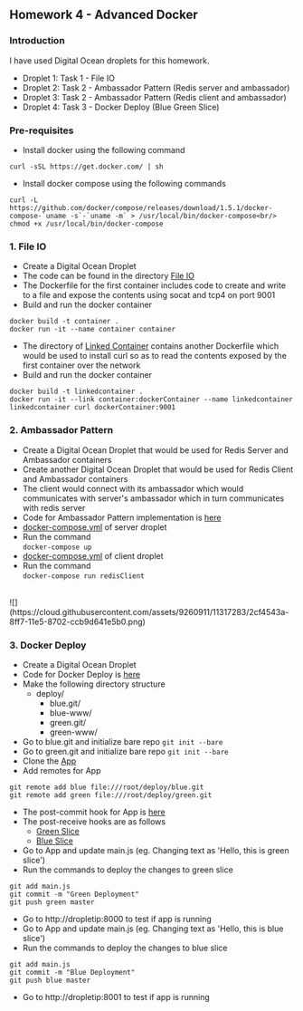 ## Homework 4 - Advanced Docker

### Introduction

I have used Digital Ocean droplets for this homework. 
* Droplet 1: Task 1 - File IO
* Droplet 2: Task 2 - Ambassador Pattern (Redis server and ambassador)
* Droplet 3: Task 2 - Ambassador Pattern (Redis client and ambassador)
* Droplet 4: Task 3 - Docker Deploy (Blue Green Slice)

### Pre-requisites

* Install docker using the following command<br/>
```
curl -sSL https://get.docker.com/ | sh
```
* Install docker compose using the following commands<br/>
```
curl -L https://github.com/docker/compose/releases/download/1.5.1/docker-compose-`uname -s`-`uname -m` > /usr/local/bin/docker-compose<br/>
chmod +x /usr/local/bin/docker-compose
```

### 1. File IO

* Create a Digital Ocean Droplet
* The code can be found in the directory [File IO](https://github.com/karunim28/DevOps/tree/master/HW/HW4/FileIO)
* The Dockerfile for the first container includes code to create and write to a file and expose the contents using socat and tcp4 on port 9001
* Build and run the docker container
```
docker build -t container .
docker run -it --name container container
```
* The directory of [Linked Container](https://github.com/karunim28/DevOps/tree/master/HW/HW4/FileIO/LinkedContainer) contains another Dockerfile which would be used to install curl so as to read the contents exposed by the first container over the network
* Build and run the docker container
```
docker build -t linkedcontainer .
docker run -it --link container:dockerContainer --name linkedcontainer linkedcontainer curl dockerContainer:9001
```

### 2. Ambassador Pattern

* Create a Digital Ocean Droplet that would be used for Redis Server and Ambassador containers
* Create another Digital Ocean Droplet that would be used for Redis Client and Ambassador containers
* The client would connect with its ambassador which would communicates with server's ambassador which in turn communicates with redis server
* Code for Ambassador Pattern implementation is [here](https://github.com/karunim28/DevOps/tree/master/HW/HW4/AmbassadorPattern)
* [docker-compose.yml](https://github.com/karunim28/DevOps/blob/master/HW/HW4/AmbassadorPattern/ServerDroplet/docker-compose.yml) of server droplet 
* Run the command <br/>
`docker-compose up`
* [docker-compose.yml](https://github.com/karunim28/DevOps/blob/master/HW/HW4/AmbassadorPattern/ClientDroplet/docker-compose.yml) of client droplet
* Run the command <br/>
`docker-compose run redisClient`
<br/>
![](https://cloud.githubusercontent.com/assets/9260911/11317283/2cf4543a-8ff7-11e5-8702-ccb9d641e5b0.png)

### 3. Docker Deploy

* Create a Digital Ocean Droplet
* Code for Docker Deploy is [here](https://github.com/karunim28/DevOps/tree/master/HW/HW4/DockerDeploy)
* Make the following directory structure
  * deploy/
    * blue.git/
    * blue-www/
    * green.git/
    * green-www/
* Go to blue.git and initialize bare repo `git init --bare`
* Go to green.git and initialize bare repo `git init --bare`
* Clone the [App](https://github.com/CSC-DevOps/App)
* Add remotes for App
```
git remote add blue file:///root/deploy/blue.git
git remote add green file:///root/deploy/green.git
```
* The post-commit hook for App is [here](https://github.com/karunim28/DevOps/blob/master/HW/HW4/DockerDeploy/AppHook/post-commit)
* The post-receive hooks are as follows
  * [Green Slice](https://github.com/karunim28/DevOps/blob/master/HW/HW4/DockerDeploy/deploy/green.git/hooks/post-receive)
  * [Blue Slice](https://github.com/karunim28/DevOps/blob/master/HW/HW4/DockerDeploy/deploy/blue.git/hooks/post-receive)
* Go to App and update main.js (eg. Changing text as 'Hello, this is green slice')
* Run the commands to deploy the changes to green slice
```
git add main.js
git commit -m "Green Deployment"
git push green master
```
* Go to http://dropletip:8000 to test if app is running
* Go to App and update main.js (eg. Changing text as 'Hello, this is blue slice')
* Run the commands to deploy the changes to blue slice
```
git add main.js
git commit -m "Blue Deployment"
git push blue master
```
* Go to http://dropletip:8001 to test if app is running
